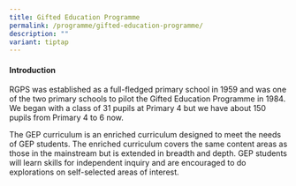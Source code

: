 ```yaml
---
title: Gifted Education Programme
permalink: /programme/gifted-education-programme/
description: ""
variant: tiptap
---
```

#### **Introduction**

RGPS was established as a full-fledged primary school in 1959 and was one of the two primary schools to pilot the Gifted Education Programme in 1984. We began with a class of 31 pupils at Primary 4 but we have about 150 pupils from Primary 4 to 6 now.

The GEP curriculum is an enriched curriculum designed to meet the needs of GEP students. The enriched curriculum covers the same content areas as those in the mainstream but is extended in breadth and depth. GEP students will learn skills for independent inquiry and are encouraged to do explorations on self-selected areas of interest.